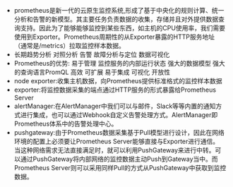 * prometheus是新一代的云原生监控系统,形成了基于中央化的规则计算、统一分析和告警的新模型。其主要任务负责数据的收集，存储并且对外提供数据查询支持。因此为了能够能够监控到某些东西，如主机的CPU使用率，我们需要使用到Exporter。Prometheus周期性的从Exporter暴露的HTTP服务地址（通常是/metrics）拉取监控样本数据。
* 长期趋势分析 对照分析 告警 故障分析与定位 数据可视化
* Prometheus的优势: 易于管理 监控服务的内部运行状态 强大的数据模型 强大的查询语言PromQL 高效 可扩展 易于集成 可视化 开放性
* node exporter:收集主机数据，向Prometheus提供标准格式的监控样本数据
* exporter:将监控数据采集的端点通过HTTP服务的形式暴露给Prometheus Server
* alertManager:在AlertManager中我们可以与邮件，Slack等等内置的通知方式进行集成，也可以通过Webhook自定义告警处理方式。AlertManager即Prometheus体系中的告警处理中心。
* pushgateway:由于Prometheus数据采集基于Pull模型进行设计，因此在网络环境的配置上必须要让Prometheus Server能够直接与Exporter进行通信。 当这种网络需求无法直接满足时，就可以利用PushGateway来进行中转。可以通过PushGateway将内部网络的监控数据主动Push到Gateway当中。而Prometheus Server则可以采用同样Pull的方式从PushGateway中获取到监控数据。
